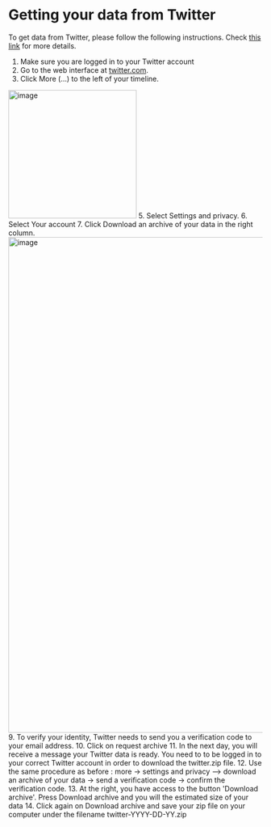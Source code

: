 # Getting your data from Twitter

To get data from Twitter, please follow the following instructions. Check [this link](https://help.twitter.com/en/managing-your-account/accessing-your-twitter-data) for more details.

1. Make sure you are logged in to your Twitter account
2. Go to the web interface at [twitter.com](https://twitter.com/).
3. Click More (...) to the left of your timeline.
<img width="254" alt="image" src="https://user-images.githubusercontent.com/81250365/187199485-d606397f-fd93-4639-bf89-1d4ef3bd9c83.png">
5. Select Settings and privacy.
6. Select Your account
7. Click Download an archive of your data in the right column.
<img width="981" alt="image" src="https://user-images.githubusercontent.com/81250365/187199562-34d1da5e-65b7-4548-851e-dcc2a7130597.png">
9. To verify your identity, Twitter needs to send you a verification code to your email address.
10. Click on request archive
11. In the next day, you will receive a message your Twitter data is ready. You need to to be logged in to your correct Twitter account in order to download the twitter.zip file.
12. Use the same procedure as before : more -> settings and privacy  --> download an archive of your data -> send a verification code -> confirm the verification code. 
13. At the right, you have access to the button 'Download archive'. Press Download archive and you will the estimated size of your data
14. Click again on Download archive and save your zip file on your computer under the filename twitter-YYYY-DD-YY.zip
